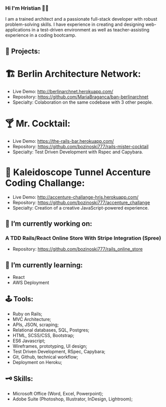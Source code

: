 ### Hi I'm Hristian 🤵🏻

I am a trained architect and a passionate full-stack
developer with robust problem-solving skills. I have
experience in creating and designing web-applications
in a test-driven environment as well as teacher-assisting
experience in a coding bootcamp.

## 💐 Projects:
# 🏗️ Berlin Architecture Network:
- Live Demo: http://berlinarchnet.herokuapp.com/
- Repository: https://github.com/MariaBraganca/ban-berlinarchnet
- Specialty: Colaboration on the same codebase with 3 other people.

# 🍸 Mr. Cocktail:
- Live Demo: https://the-rails-bar.herokuapp.com/
- Repository: https://github.com/bozinoski777/rails-mister-cocktail
- Specialty: Test Driven Development with Rspec and Capybara.

# 🎨 Kaleidoscope Tunnel Accenture Coding Challange:
- Live Demo: http://accenture-challange-hris.herokuapp.com/
- Repository: https://github.com/bozinoski777/accenture_challange
- Specialty: Creation of a creative JavaScript-powered experience.

## 🔭 I’m currently working on:
 ### A TDD Rails/React Online Store With Stripe Integration (Spree)
 - Repository: https://github.com/bozinoski777/rails_online_store

## 🌱 I’m currently learning:
 - React
 - AWS Deployment
 
## 🕹 Tools:
- Ruby on Rails;
- MVC Architecture;
- APIs, JSON, scraping;
- Relational databases, SQL, Postgres;
- HTML, SCSS/CSS, Bootstrap;
- ES6 Javascript;
- Wireframes, prototyping, UI design;
- Test Driven Development, RSpec, Capybara;
- Git, Github, technical workflow;
- Deployment on Heroku;

## 🗝 Skills:
- Microsoft Office (Word, Excel, Powerpoint);
- Adobe Suite (Photoshop, Illustrator, InDesign, Lightroom);

<!--
**bozinoski777/bozinoski777** is a ✨ _special_ ✨ repository because its `README.md` (this file) appears on your GitHub profile.

Here are some ideas to get you started:

- 🔭 I’m currently working on ...
- 🌱 I’m currently learning ...
- 👯 I’m looking to collaborate on ...
- 🤔 I’m looking for help with ...
- 💬 Ask me about ...
- 📫 How to reach me: ...
- 😄 Pronouns: ...
- ⚡ Fun fact: ...
-->
